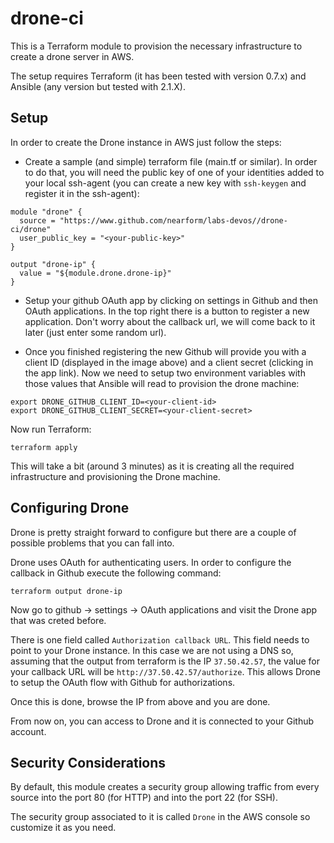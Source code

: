 # drone-ci

This is a Terraform module to provision the necessary infrastructure to create a drone
server in AWS.

The setup requires Terraform (it has been tested with version 0.7.x) and Ansible (any version but tested with 2.1.X).

## Setup

In order to create the Drone instance in AWS just follow the steps:

- Create a sample (and simple) terraform file (main.tf or similar). In order to do that, you will need the public key of one of your identities added to your local ssh-agent (you can create a new key with `ssh-keygen` and register it in the ssh-agent):

```
module "drone" {
  source = "https://www.github.com/nearform/labs-devos//drone-ci/drone"
  user_public_key = "<your-public-key>"
}

output "drone-ip" {
  value = "${module.drone.drone-ip}"
}
```

- Setup your github OAuth app by clicking on settings in Github and then OAuth applications. In the top right there is a button to register a new application. Don't worry about the callback url, we will come back to it later (just enter some random url).

- Once you finished registering the new Github will provide you with a client ID (displayed in the image above) and a client secret (clicking in the app link). Now we need to setup two environment variables with those values that Ansible will read to provision the drone machine:

```
export DRONE_GITHUB_CLIENT_ID=<your-client-id>
export DRONE_GITHUB_CLIENT_SECRET=<your-client-secret>
```

Now run Terraform:

```
terraform apply
```

This will take a bit (around 3 minutes) as it is creating all the required infrastructure and provisioning the Drone machine.

## Configuring Drone

Drone is pretty straight forward to configure but there are a couple of possible problems that you can fall into.

Drone uses OAuth for authenticating users. In order to configure the callback in Github execute the following command:

```
terraform output drone-ip
```

Now go to github -> settings -> OAuth applications and visit the Drone app that was creted before.

There is one field called `Authorization callback URL`. This field needs to point to your Drone instance. In this case we are not using a DNS so, assuming that the output from terraform is the IP `37.50.42.57`, the value for your callback URL will be `http://37.50.42.57/authorize`. This allows Drone
to setup the OAuth flow with Github for authorizations.

Once this is done, browse the IP from above and you are done.

From now on, you can access to Drone and it is connected to your Github account.

## Security Considerations

By default, this module creates a security group allowing traffic from every source into the port 80 (for HTTP) and into
the port 22 (for SSH).

The security group associated to it is called `Drone` in the AWS console so customize it as you need.

